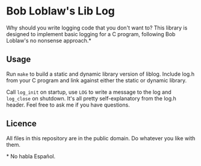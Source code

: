 # Bob Loblaw's Lib Log

Why should you write logging code that you don't want to? This library is
designed to implement basic logging for a C program, following Bob Loblaw's
no nonsense approach.\*

## Usage

Run `make` to build a static and dynamic library version of liblog. Include
log.h from your C program and link against either the static or dynamic
library.

Call `log_init` on startup, use `LOG` to write a message to the log and
`log_close` on shutdown. It's all pretty self-explanatory from the log.h
header. Feel free to ask me if you have questions.

## Licence
All files in this repository are in the public domain. Do whatever you like
with them.

\* No habla Español.
